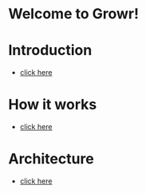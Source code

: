 # Welcome to Growr!

# Introduction
- [click here](/introduction/)

# How it works
- [click here](/flows/)

# Architecture
- [click here](/architecture/)
